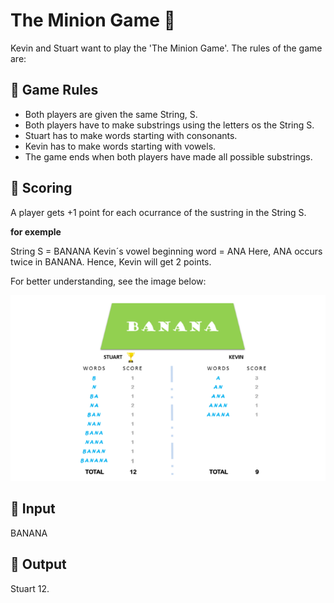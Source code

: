 # The Minion Game 🍌

Kevin and Stuart want to play the 'The Minion Game'. The rules of the game are:

## 🍌 Game Rules

* Both players are given the same String, S.
* Both players have to make substrings using the letters os the String S.
* Stuart has to make words starting with consonants.
* Kevin has to make words starting with vowels.
* The game ends when both players have made all possible substrings.  

## 🍌 Scoring

A player gets +1 point for each ocurrance of the sustring in the String S. 

**for exemple**

String S = BANANA
Kevin´s vowel beginning word = ANA
Here, ANA occurs twice in BANANA. Hence, Kevin will get 2 points.

For better understanding, see the image below:

![alt text](assets/minion-game-rule.png)

## 🍌 Input

BANANA

## 🍌 Output

Stuart 12. 